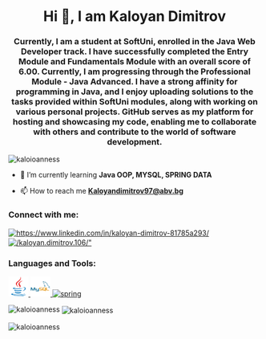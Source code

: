 <h1 align="center">Hi 👋, I am Kaloyan Dimitrov</h1>
<h3 align="center">Currently, I am a student at SoftUni, enrolled in the Java Web Developer track. I have successfully completed the Entry Module and Fundamentals Module with an overall score of 6.00. Currently, I am progressing through the Professional Module - Java Advanced. I have a strong affinity for programming in Java, and I enjoy uploading solutions to the tasks provided within SoftUni modules, along with working on various personal projects. GitHub serves as my platform for hosting and showcasing my code, enabling me to collaborate with others and contribute to the world of software development.</h3>

<p align="left"> <img src="https://komarev.com/ghpvc/?username=kaloioanness&label=Profile%20views&color=0e75b6&style=flat" alt="kaloioanness" /> </p>


- 🌱 I’m currently learning **Java OOP, MYSQL, SPRING DATA**

- 📫 How to reach me **Kaloyandimitrov97@abv.bg**

<h3 align="left">Connect with me:</h3>
<p align="left">
<a href="https://linkedin.com/in/https://www.linkedin.com/in/kaloyan-dimitrov-81785a293/" target="blank"><img align="center" src="https://raw.githubusercontent.com/rahuldkjain/github-profile-readme-generator/master/src/images/icons/Social/linked-in-alt.svg" alt="https://www.linkedin.com/in/kaloyan-dimitrov-81785a293/" height="30" width="40" /></a>
<a href="https://fb.com/kaloyan.dimitrov.106/" target="blank"><img align="center" src="https://raw.githubusercontent.com/rahuldkjain/github-profile-readme-generator/master/src/images/icons/Social/facebook.svg" alt=/kaloyan.dimitrov.106/" height="30" width="40" /></a>
</p>

<h3 align="left">Languages and Tools:</h3>
<p align="left"> <a href="https://www.java.com" target="_blank" rel="noreferrer"> <img src="https://raw.githubusercontent.com/devicons/devicon/master/icons/java/java-original.svg" alt="java" width="40" height="40"/> </a> <a href="https://www.mysql.com/" target="_blank" rel="noreferrer"> <img src="https://raw.githubusercontent.com/devicons/devicon/master/icons/mysql/mysql-original-wordmark.svg" alt="mysql" width="40" height="40"/> </a> <a href="https://spring.io/" target="_blank" rel="noreferrer"> <img src="https://www.vectorlogo.zone/logos/springio/springio-icon.svg" alt="spring" width="40" height="40"/> </a> </p>

<p><img align="left" src="https://github-readme-stats.vercel.app/api/top-langs?username=kaloioanness&show_icons=true&locale=en&layout=compact" alt="kaloioanness" /></p>

<p>&nbsp;<img align="center" src="https://github-readme-stats.vercel.app/api?username=kaloioanness&show_icons=true&locale=en" alt="kaloioanness" /></p>

<p><img align="center" src="https://github-readme-streak-stats.herokuapp.com/?user=kaloioanness&" alt="kaloioanness" /></p>
